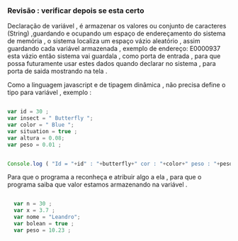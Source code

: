 
### Revisão : verificar depois se esta certo 

<p> Declaração de variável , é armazenar os valores ou conjunto de caracteres (String) ,guardando e ocupando um espaço de endereçamento do sistema de memória , o sistema localiza um espaço vázio aleatório , assim  guardando cada  variável armazenada , exemplo de endereço: E0000937 esta vázio então sistema vai guardala , como porta de entrada , para que possa futuramente usar estes dados quando declarar no sistema , para porta de saida mostrando na tela  .</p>

<p> Como a linguagem javascript e de tipagem dinâmica , não precisa define o tipo para variável , exemplo : </p> 

```javascript 

var id = 30 ;
var insect = " Butterfly ";
var color = " Blue "; 
var situation = true ; 
var altura = 0.08;
var peso = 0.01 ;


Console.log ( "Id = "+id" : "+butterfly+" cor : "+color+" peso : "+peso+" altura ; "+altura+" existe : "+situation+"  ");


```

Para que o programa a reconheça e atribuir algo a ela , para que o programa saiba que valor estamos armazenando na variável .

```javascript 

  var n = 30 ;
  var x = 3.7 ;
  var nome = "Leandro";
  var bolean = true ;
  var peso = 10.23 ;
  
```